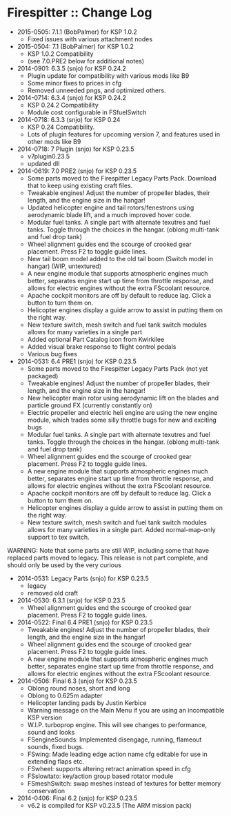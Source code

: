 # Firespitter :: Change Log

* 2015-0505: 7.1.1 (BobPalmer) for KSP 1.0.2
	+ Fixed issues with various attachment nodes
* 2015-0504: 7.1 (BobPalmer) for KSP 1.0.2
	+ KSP 1.0.2 Compatibility
	+ (see 7.0.PRE2 below for additional notes)
* 2014-0901: 6.3.5 (snjo) for KSP 0.24.2
	+ Plugin update for compatibility with various mods like B9
	+ Some minor fixes to prices in cfg
	+ Removed unneeded pngs, and optimized others.
* 2014-0714: 6.3.4 (snjo) for KSP 0.24.2
	+ KSP 0.24.2 Compatibility
	+ Module cost configurable in FSfuelSwitch
* 2014-0718: 6.3.3 (snjo) for KSP 0.24
	+ KSP 0.24 Compatibility.
	+ Lots of plugin features for upcoming version 7, and features used in other mods like B9
* 2014-0718: 7 Plugin (snjo) for KSP 0.23.5
	+ v7plugin0.23.5
	+ updated dll
* 2014-0619: 7.0 PRE2 (snjo) for KSP 0.23.5
	+ Some parts moved to the Firespitter Legacy Parts Pack. Download that to keep using existing craft files.
	+ Tweakable engines! Adjust the number of propeller blades, their length, and the engine size in the hangar!
	+ Updated helicopter engine and tail rotors/fenestrons using aerodynamic blade lift, and a much improved hover code.
	+ Modular fuel tanks. A single part with alternate texutres and fuel tanks. Toggle through the choices in the hangar. (oblong multi-tank and fuel drop tank)
	+ Wheel alignment guides end the scourge of crooked gear placement. Press F2 to toggle guide lines.
	+ New tail boom model added to the old tail boom (Switch model in hangar) (WIP, untextured)
	+ A new engine module that supports atmospheric engines much better, separates engine start up time from throttle response, and allows for electric engines without the extra FScoolant resource.
	+ Apache cockpit monitors are off by default to reduce lag. Click a button to turn them on.
	+ Helicopter engines display a guide arrow to assist in putting them on the right way.
	+ New texture switch, mesh switch and fuel tank switch modules allows for many varieties in a single part
	+ Added optional Part Catalog icon from Kwirkilee
	+ Added visual brake response to flight control pedals
	+ Various bug fixes
* 2014-0531: 6.4 PRE1 (snjo) for KSP 0.23.5
	+ Some parts moved to the Firespitter Legacy Parts Pack (not yet packaged)
	+ Tweakable engines! Adjust the number of propeller blades, their length, and the engine size in the hangar!
	+ New helicopter main rotor using aerodynamic lift on the blades and particle ground FX (currently constantly on)
	+ Electric propeller and electric heli engine are using the new engine module, which trades some silly throttle bugs for new and exciting bugs
	+ Modular fuel tanks. A single part with alternate texutres and fuel tanks. Toggle through the choices in the hangar. (oblong multi-tank and fuel drop tank)
	+ Wheel alignment guides end the scourge of crooked gear placement. Press F2 to toggle guide lines.
	+ A new engine module that supports atmospheric engines much better, separates engine start up time from throttle response, and allows for electric engines without the extra FScoolant resource.
	+ Apache cockpit monitors are off by default to reduce lag. Click a button to turn them on.
	+ Helicopter engines display a guide arrow to assist in putting them on the right way.
	+ New texture switch, mesh switch and fuel tank switch modules allows for many varieties in a single part. Added normal-map-only support to tex switch.

WARNING: Note that some parts are still WIP, including some that have replaced parts moved to legacy. This release is not part complete, and should only be used by the very curious 
* 2014-0531: Legacy Parts (snjo) for KSP 0.23.5
	+ legacy
	+ removed old craft
* 2014-0530: 6.3.1 (snjo) for KSP 0.23.5
	+ Wheel alignment guides end the scourge of crooked gear placement. Press F2 to toggle guide lines.
* 2014-0522: Final 6.4 PRE1 (snjo) for KSP 0.23.5
	+ Tweakable engines! Adjust the number of propeller blades, their length, and the engine size in the hangar!
	+ Wheel alignment guides end the scourge of crooked gear placement. Press F2 to toggle guide lines.
	+ A new engine module that supports atmospheric engines much better, separates engine start up time from throttle response, and allows for electric engines without the extra FScoolant resource.
* 2014-0506: Final 6.3 (snjo) for KSP 0.23.5
	+ Oblong round noses, short and long
	+ Oblong to 0.625m adapter
	+ Helicopter landing pads by Justin Kerbice
	+ Warning message on the Main Menu if you are using an incompatible KSP version
	+ W.I.P. turboprop engine. This will see changes to performance, sound and looks
	+ FSengineSounds: Implemented disengage, running, flameout sounds, fixed bugs.
	+ FSwing: Made leading edge action name cfg editable for use in extending flaps etc.
	+ FSwheel: supports altering retract animation speed in cfg
	+ FSslowtato: key/action group based rotator module
	+ FSmeshSwitch: swap meshes instead of textures for better memory conservation
* 2014-0406: Final 6.2 (snjo) for KSP 0.23.5
	+ v6.2 is compiled for KSP v0.23.5 (The ARM mission pack)

